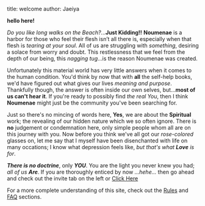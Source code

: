 title: welcome
author: Jaeiya

**hello here!**

_Do you like long walks on the Beach?_...**Just Kidding!!**
**Noumenae** is a harbor for those who feel their flesh isn’t all there is, especially when that flesh is _tearing at your soul_. All of us are struggling with _something_, desiring a solace from worry and doubt. This restlessness that we feel from the depth of our being, this _nagging tug_…is the reason Noumenae was created.

Unfortunately this material world has very little answers when it comes to the human condition. You'd think by now that with **all** the self-help books, we'd have figured out what gives our lives _meaning and purpose_. Thankfully though, the answer is often inside our own selves, but...**most of us can't hear it**. If you're ready to possibly find _the real You_, then I think **Noumenae** might just be the community you've been searching for.

Just so there's no mincing of words here, **Yes**, we are about the **Spiritual** work; the revealing of our hidden nature which we so often ignore. There is **no** judgement or condemnation here, only simple people whom all are on this journey with you. Now before you think we've all got our _rose-colored_ glasses on, let me say that I myself have been disenchanted with life on many occations; I know what depression feels like, _but that's what **Love** is for_.

___There is no doctrine___, only ___YOU___.
You are the light you never knew you had; _all of us **Are**_.
If you are thoroughly enticed by now _...hehe..._ then go ahead and check out the invite tab on the left or [Click Here][invite]

For a more complete understanding of this site, check out the [Rules] and [FAQ] sections.

[Noumenon]:#/home/faq/about-the-creation
[Rules]:#/home/rules
[invite]:#/invites
[FAQ]:#/home/faq/how-to-use-the-faq